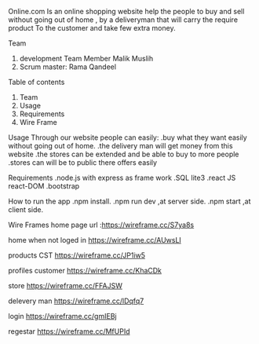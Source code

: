 Online.com
Is an online shopping website help the people to buy and sell without going out of home , by a deliveryman that will carry the require product 
To the customer and take few extra money.  

Team

1. development Team Member Malik Muslih
2. Scrum master: Rama Qandeel 

Table of contents

1. Team 
2. Usage 
3. Requirements 
4. Wire Frame

Usage
Through our website people can easily:
.buy what they want easily without going out of home.
.the delivery man will get money from this website 
.the stores can be extended and be able to buy to more people
.stores can will be to public there offers easily 

Requirements
.node.js with express as frame work
.SQL lite3
.react JS react-DOM
.bootstrap

How to run the app
.npm install.
.npm run dev ,at server side.
.npm start ,at client side.

 Wire Frames
 home page  url :https://wireframe.cc/S7ya8s

 home when not loged in https://wireframe.cc/AUwsLI

 products CST https://wireframe.cc/JP1iw5

 profiles
 customer https://wireframe.cc/KhaCDk

 store https://wireframe.cc/FFAJSW

 delevery man https://wireframe.cc/lDqfq7

 login  https://wireframe.cc/gmIEBj

 regestar https://wireframe.cc/MfUPId
